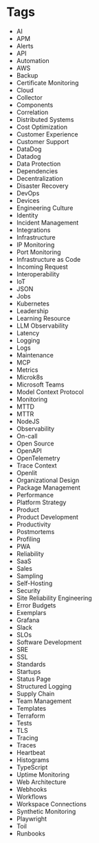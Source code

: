 # Tags

- AI
- APM
- Alerts
- API
- Automation
- AWS
- Backup
- Certificate Monitoring
- Cloud
- Collector
- Components
- Correlation
- Distributed Systems
- Cost Optimization
- Customer Experience
- Customer Support
- DataDog
- Datadog
- Data Protection
- Dependencies
- Decentralization
- Disaster Recovery
- DevOps
- Devices
- Engineering Culture
- Identity
- Incident Management
- Integrations
- Infrastructure
- IP Monitoring
- Port Monitoring
- Infrastructure as Code
- Incoming Request
- Interoperability
- IoT
- JSON
- Jobs
- Kubernetes
- Leadership
- Learning Resource
- LLM Observability
- Latency
- Logging
- Logs
- Maintenance
- MCP
- Metrics
- Microk8s
- Microsoft Teams
- Model Context Protocol
- Monitoring
- MTTD
- MTTR
- NodeJS
- Observability
- On-call
- Open Source
- OpenAPI
- OpenTelemetry
- Trace Context
- Openlit
- Organizational Design
- Package Management
- Performance
- Platform Strategy
- Product
- Product Development
- Productivity
- Postmortems
- Profiling
- PWA
- Reliability
- SaaS
- Sales
- Sampling
- Self-Hosting
- Security
- Site Reliability Engineering
- Error Budgets
- Exemplars
- Grafana
- Slack
- SLOs
- Software Development
- SRE
- SSL
- Standards
- Startups
- Status Page
- Structured Logging
- Supply Chain
- Team Management
- Templates
- Terraform
- Tests
- TLS
- Tracing
- Traces
- Heartbeat
- Histograms
- TypeScript
- Uptime Monitoring
- Web Architecture
- Webhooks
- Workflows
- Workspace Connections
- Synthetic Monitoring
- Playwright
- Toil
- Runbooks

